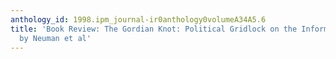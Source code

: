 ```yaml
---
anthology_id: 1998.ipm_journal-ir0anthology0volumeA34A5.6
title: 'Book Review: The Gordian Knot: Political Gridlock on the Information Highway
  by Neuman et al'
---
```


